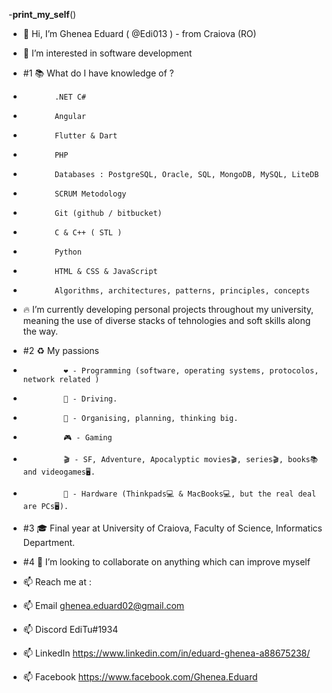 -__print_my_self__()

- 👋 Hi, I’m Ghenea Eduard ( @Edi013 ) - from Craiova (RO) 
- 👀 I’m interested in software development    

- #1 📚 What do I have knowledge of ? 
-            .NET C#
-            Angular
-            Flutter & Dart
-            PHP
-            Databases : PostgreSQL, Oracle, SQL, MongoDB, MySQL, LiteDB
-            SCRUM Metodology
-            Git (github / bitbucket)
-            C & C++ ( STL ) 
-            Python 
-            HTML & CSS & JavaScript
-            Algorithms, architectures, patterns, principles, concepts
    
- 🔥 I’m currently developing personal projects throughout my university, meaning the use of diverse stacks of tehnologies and soft skills along the way.

- #2 ♻️ My passions
-              ❤️ - Programming (software, operating systems, protocolos, network related )
-              🚗 - Driving.
-              🔆 - Organising, planning, thinking big.
-              🎮 - Gaming
-              🎬 - SF, Adventure, Apocalyptic movies🎬, series🎬, books📚 and videogames🖥️.
-              💸 - Hardware (Thinkpads💻 & MacBooks💻, but the real deal are PCs🖥️).

- #3 🎓 Final year at University of Craiova, Faculty of Science, Informatics Department.

- #4 💞️ I’m looking to collaborate on anything which can improve myself  
- 📫 Reach me at :
- 📫   Email     ghenea.eduard02@gmail.com 
- 📫   Discord   EdiTu#1934 
- 📫   LinkedIn  https://www.linkedin.com/in/eduard-ghenea-a88675238/
- 📫   Facebook  https://www.facebook.com/Ghenea.Eduard

